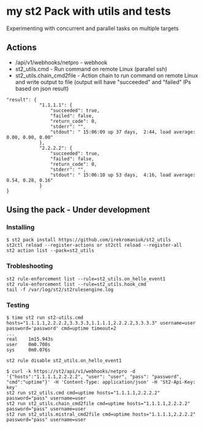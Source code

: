 # my st2 Pack with utils and tests

Experimenting with concurrent and parallel tasks on multiple targets

## Actions

- /api/v1/webhooks/netpro - webhook
- st2_utils.cmd - Run command on remote Linux (parallel ssh)
- st2_utils.chain_cmd2file - Action chain to run command on remote Linux and write output to file (output will have "succeeded" and "failed" IPs based on json result)
```
"result": {
            "1.1.1.1": {
                "succeeded": true,
                "failed": false,
                "return_code": 0,
                "stderr": "",
                "stdout": " 15:06:09 up 37 days,  2:44, load average: 0.00, 0.00, 0.00"
            },
            "2.2.2.2": {
                "succeeded": true,
                "failed": false,
                "return_code": 0,
                "stderr": "",
                "stdout": " 15:06:10 up 53 days,  4:16, load average: 0.54, 0.28, 0.16"
            }
} 
```


## Using the pack - Under development

### Installing

```
$ st2 pack install https://github.com/irekromaniuk/st2_utils
st2ctl reload --register-actions or st2ctl reload --register-all
st2 action list --pack=st2_utils
```

### Trobleshooting

```
st2 rule-enforcement list --rule=st2_utils.on_hello_event1
st2 rule-enforcement list --rule=st2_utils.hook_cmd
tail -f /var/log/st2/st2rulesengine.log
```

### Testing

```
$ time st2 run st2-utils.cmd hosts="1.1.1.1,2.2.2.2,3.3.3.3,1.1.1.1,2.2.2.2,3.3.3.3" username=user password='password' cmd=uptime timeout=2
...
real    1m15.943s
user    0m0.700s
sys     0m0.076s

st2 rule disable st2_utils.on_hello_event1

$ curl -k https://st2/api/v1/webhooks/netpro -d '{"hosts":"1.1.1.1,2.2.2.2", "user": "user", "pass": "password", "cmd":"uptime"}' -H 'Content-Type: application/json' -H 'St2-Api-Key: key'
st2 run st2_utils.cmd cmd=uptime hosts="1.1.1.1,2.2.2.2" password="pass" username=user
st2 run st2_utils.chain_cmd2file cmd=uptime hosts="1.1.1.1,2.2.2.2" password="pass" username=user
st2 run st2_utils.mistral_cmd2file cmd=uptime hosts="1.1.1.1,2.2.2.2" password="pass" username=user
```